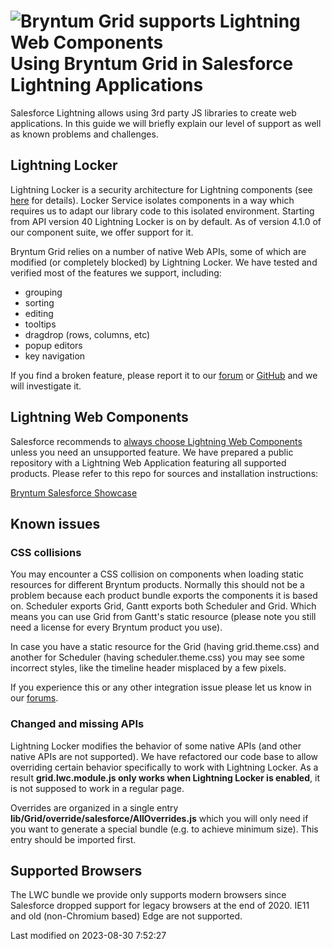 <h1 class="title-with-image">
<img src="Core/logo/salesforce.svg" alt="Bryntum Grid supports Lightning Web Components"/>
Using Bryntum Grid in Salesforce Lightning Applications
</h1>

Salesforce Lightning allows using 3rd party JS libraries to create web applications. In this guide we will briefly
explain our level of support as well as known problems and challenges.

## Lightning Locker

Lightning Locker is a security architecture for Lightning components (see
[here](https://developer.salesforce.com/docs/atlas.en-us.lightning.meta/lightning/security_code.htm)
for details). Locker Service isolates components in a way which requires us to adapt our library code to this isolated environment.
Starting from API version 40 Lightning Locker is on by default. As of version 4.1.0 of our component suite, we
offer support for it.

Bryntum Grid relies on a number of native Web APIs, some of which are modified (or completely blocked) by Lightning Locker.
We have tested and verified most of the features we support, including:
- grouping
- sorting
- editing
- tooltips
- dragdrop (rows, columns, etc)
- popup editors
- key navigation

If you find a broken feature, please report it to our [forum](https://forum.bryntum.com)
or [GitHub](https://github.com/bryntum/support/issues) and we will investigate it.

## Lightning Web Components

Salesforce recommends to
[always choose Lightning Web Components](https://developer.salesforce.com/docs/component-library/documentation/en/lwc/lwc.get_started_lwc_or_aura)
unless you need an unsupported feature. We have prepared a public repository with a Lightning Web Application
featuring all supported products. Please refer to this repo for sources and installation instructions:

[Bryntum Salesforce Showcase](https://github.com/bryntum/bryntum-salesforce-showcase#bryntum-salesforce-showcase)

## Known issues

### CSS collisions

You may encounter a CSS collision on components when loading static resources for different Bryntum products. Normally
this should not be a problem because each product bundle exports the components it is based on. Scheduler exports Grid, Gantt
exports both Scheduler and Grid. Which means you can use Grid from Gantt's static resource (please note you still need
a license for every Bryntum product you use).

In case you have a static resource for the Grid (having grid.theme.css) and another for Scheduler (having scheduler.theme.css)
you may see some incorrect styles, like the timeline header misplaced by a few pixels.

If you experience this or any other integration issue please let us know in our [forums](https://bryntum.com/forum).

### Changed and missing APIs

Lightning Locker modifies the behavior of some native APIs (and other native APIs are not supported).
We have refactored our code base to allow overriding certain behavior specifically to work with Lightning Locker. As a result
**grid.lwc.module.js only works when Lightning Locker is enabled**, it is not supposed to work in a regular page.

Overrides are organized in a single entry **lib/Grid/override/salesforce/AllOverrides.js** which you will only need
if you want to generate a special bundle (e.g. to achieve minimum size). This entry should be imported first.

## Supported Browsers

The LWC bundle we provide only supports modern browsers since Salesforce dropped support for legacy browsers at the
end of 2020. IE11 and old (non-Chromium based) Edge are not supported.


<p class="last-modified">Last modified on 2023-08-30 7:52:27</p>